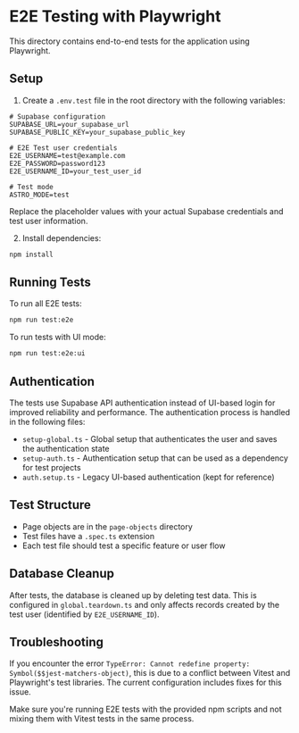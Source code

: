 # E2E Testing with Playwright

This directory contains end-to-end tests for the application using Playwright.

## Setup

1. Create a `.env.test` file in the root directory with the following variables:

```
# Supabase configuration
SUPABASE_URL=your_supabase_url
SUPABASE_PUBLIC_KEY=your_supabase_public_key

# E2E Test user credentials
E2E_USERNAME=test@example.com
E2E_PASSWORD=password123
E2E_USERNAME_ID=your_test_user_id

# Test mode
ASTRO_MODE=test
```

Replace the placeholder values with your actual Supabase credentials and test user information.

2. Install dependencies:

```bash
npm install
```

## Running Tests

To run all E2E tests:

```bash
npm run test:e2e
```

To run tests with UI mode:

```bash
npm run test:e2e:ui
```

## Authentication

The tests use Supabase API authentication instead of UI-based login for improved reliability and performance. The authentication process is handled in the following files:

- `setup-global.ts` - Global setup that authenticates the user and saves the authentication state
- `setup-auth.ts` - Authentication setup that can be used as a dependency for test projects
- `auth.setup.ts` - Legacy UI-based authentication (kept for reference)

## Test Structure

- Page objects are in the `page-objects` directory
- Test files have a `.spec.ts` extension
- Each test file should test a specific feature or user flow

## Database Cleanup

After tests, the database is cleaned up by deleting test data. This is configured in `global.teardown.ts` and only affects records created by the test user (identified by `E2E_USERNAME_ID`).

## Troubleshooting

If you encounter the error `TypeError: Cannot redefine property: Symbol($$jest-matchers-object)`, this is due to a conflict between Vitest and Playwright's test libraries. The current configuration includes fixes for this issue.

Make sure you're running E2E tests with the provided npm scripts and not mixing them with Vitest tests in the same process. 